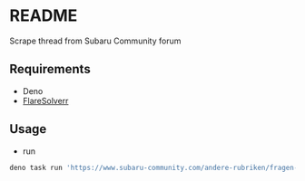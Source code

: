 # README

Scrape thread from Subaru Community forum



## Requirements

- Deno
- [FlareSolverr](https://github.com/FlareSolverr/FlareSolverr)



## Usage

- run

```sh
deno task run 'https://www.subaru-community.com/andere-rubriken/fragen-zum-forum/85210-fragen-und-probleme-neuen-forum/' out
```
